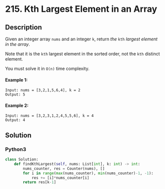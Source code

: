 # 215. Kth Largest Element in an Array

## Description
Given an integer array `nums` and an integer `k`, return *the* `kth` *largest element in the array*.

Note that it is the `kth` largest element in the sorted order, not the `kth` distinct element.

You must solve it in `O(n)` time complexity.

#### Example 1:
```
Input: nums = [3,2,1,5,6,4], k = 2
Output: 5
```
#### Example 2:
```
Input: nums = [3,2,3,1,2,4,5,5,6], k = 4
Output: 4
```


## Solution

### Python3
```python
class Solution:
    def findKthLargest(self, nums: List[int], k: int) -> int:
        nums_counter, res = Counter(nums), []
        for i in range(max(nums_counter), min(nums_counter)-1, -1):
            res += [i]*nums_counter[i]
        return res[k-1]
```